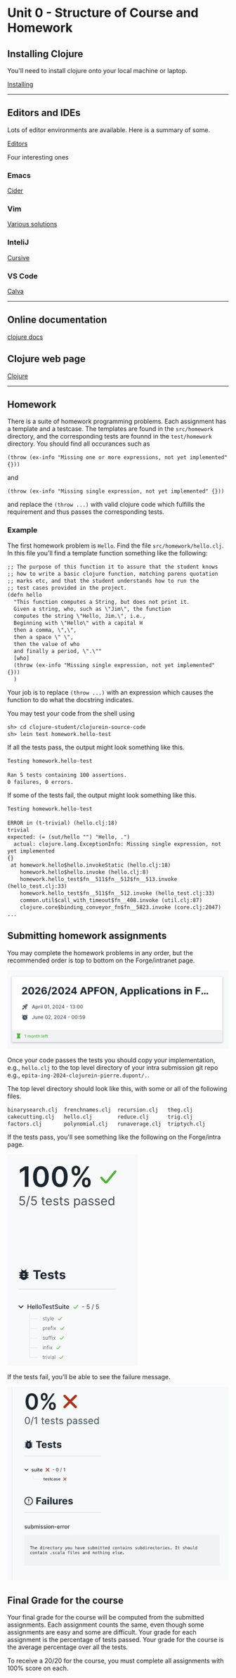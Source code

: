 # Unit 0 - Structure of Course and Homework

## Installing Clojure

You'll need to install clojure onto your local machine or laptop.

[Installing](https://clojure.org/guides/install_clojure)

---

## Editors and IDEs

Lots of editor environments are available.  Here is a summary of some.

[Editors](https://clojure.org/guides/editors)

Four interesting ones

### Emacs
[Cider](https://cider.mx)

### Vim
[Various solutions](https://endot.org/2023/05/27/vim-clojure-dev-2023/)

### InteliJ
[Cursive](https://cursive-ide.com)

### VS Code
[Calva](https://calva.io)

---

## Online documentation

[clojure docs](https://clojuredocs.org/clojure.core/defn)

## Clojure web page
[Clojure](https://clojure.org)

---

## Homework
There is a suite of homework programming problems.  Each assignment
has a template and a testcase.  The templates are found in the `src/homework` directory,
and the corresponding tests are founnd in the `test/homework` directory.
You should find all occurances such as

	(throw (ex-info "Missing one or more expressions, not yet implemented" {}))


and


	(throw (ex-info "Missing single expression, not yet implemented" {}))


and replace the `(throw ...)` with valid clojure code which fulfills the requirement
and thus passes the corresponding tests.


### Example

The first homework problem is `Hello`.  Find the file `src/homework/hello.clj`.
In this file you'll find a template function something like the following:


    ;; The purpose of this function it to assure that the student knows
    ;; how to write a basic clojure function, matching parens quotation
    ;; marks etc, and that the student understands how to run the
    ;; test cases provided in the project.
    (defn hello
      "This function computes a String, but does not print it.
      Given a string, who, such as \"Jim\", the function
      computes the string \"Hello, Jim.\", i.e.,
      Beginning with \"Hello\" with a capital H
      then a comma, \",\",
      then a space \" \",
      then the value of who
      and finally a period, \".\""
      [who]
      (throw (ex-info "Missing single expression, not yet implemented" {}))
      )


Your job is to replace `(throw ...)` with an expression which causes the
function to do what the docstring indicates.

You may test your code from the shell using

    sh> cd clojure-student/clojurein-source-code
    sh> lein test homework.hello-test


If all the tests pass, the output might look something like this.


    Testing homework.hello-test

    Ran 5 tests containing 100 assertions.
    0 failures, 0 errors.


If some of the tests fail, the output might look something like this.

    Testing homework.hello-test

    ERROR in (t-trivial) (hello.clj:18)
    trivial
    expected: (= (sut/hello "") "Hello, .")
      actual: clojure.lang.ExceptionInfo: Missing single expression, not yet implemented
    {}
     at homework.hello$hello.invokeStatic (hello.clj:18)
        homework.hello$hello.invoke (hello.clj:8)
        homework.hello_test$fn__511$fn__512$fn__513.invoke (hello_test.clj:33)
        homework.hello_test$fn__511$fn__512.invoke (hello_test.clj:33)
        common.util$call_with_timeout$fn__408.invoke (util.clj:87)
        clojure.core$binding_conveyor_fn$fn__5823.invoke (core.clj:2047)
    ...



## Submitting homework assignments

You may complete the homework problems in any order, but the recommended order
is top to bottom on the Forge/intranet page.

![intra](img/intra.png)

Once your code passes the tests you should copy your implementation, e.g., `hello.clj`
to the top level directory of your intra submission git repo e.g., 
`epita-ing-2024-clojurein-pierre.dupont/.`.

The top level directory should look like this, with some or all of the
following files.

    binarysearch.clj  frenchnames.clj  recursion.clj   theg.clj
    cakecutting.clj   hello.clj        reduce.clj      trig.clj
    factors.clj       polynomial.clj   runaverage.clj  triptych.clj


If the tests pass, you'll see something like the following on the Forge/intra page.

![PASS](img/intra-pass.png)

If the tests fail, you'll be able to see the failure message.

![FAIL](img/intra-fail.png)


## Final Grade for the course

Your final grade for the course will be computed from the submitted assignments.
Each assignment counts the same, even though some assignments are easy and some are
difficult.  Your grade for each assignment is the percentage of tests passed.
Your grade for the course is the average percentage over all the tests.

To receive a 20/20 for the course, you must complete all assignments with 100% score 
on each.
